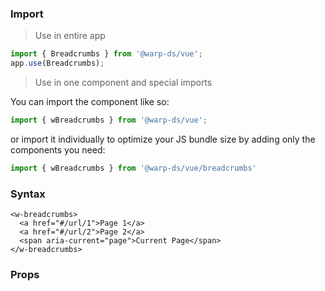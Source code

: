 ### Import

> Use in entire app

```js
import { Breadcrumbs } from '@warp-ds/vue';
app.use(Breadcrumbs);
```

> Use in one component and special imports

You can import the component like so:
```js
import { wBreadcrumbs } from '@warp-ds/vue';
```

or import it individually to optimize your JS bundle size by adding only the components you need:
```js
import { wBreadcrumbs } from '@warp-ds/vue/breadcrumbs'

```

### Syntax

```vue
<w-breadcrumbs>
  <a href="#/url/1">Page 1</a>
  <a href="#/url/2">Page 2</a>
  <span aria-current="page">Current Page</span>
</w-breadcrumbs>
```

### Props

<api-table type="vue" component="Breadcrumbs" />
